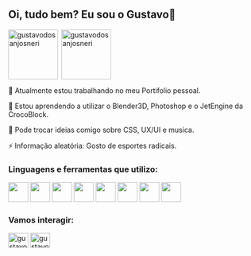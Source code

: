 <link rel="stylesheet" href="https://cdn.jsdelivr.net/gh/devicons/devicon@v2.15.1/devicon.min.css">
<link rel="stylesheet" href="https://i.icomoon.io/public/temp/435a684177/UntitledProject/style-svg.css">

<!---
Titulo do README
-->
<h2 align="Left">Oi, tudo bem? Eu sou o Gustavo🙂</h2>

<!---
Card de estatisticas
-->
<p><img align="left" src="https://github-readme-stats.vercel.app/api/top-langs?username=gustavodosanjosneri&show_icons=true&locale=en&layout=compact&theme=tokyonight&custom_title=Linguagens+que+mais+uso" alt="gustavodosanjosneri" height="100" width="auto"/></p>

<!---
Card de linguagens
-->
<p>&nbsp;<img align="center" src="https://github-readme-stats.vercel.app/api?username=gustavodosanjosneri&show_icons=true&locale=en&theme=tokyonight&include_all_commits=true&custom_title=Minhas+stats+no+Github" alt="gustavodosanjosneri" height="100" width="auto"
  padding="10px"/></p>

<!---
Aba do Sobre mim
-->
🔭 Atualmente estou trabalhando no meu Portifolio pessoal.

🌱 Estou aprendendo a utilizar o Blender3D, Photoshop e o JetEngine da CrocoBlock.

💬 Pode trocar ideias comigo sobre CSS, UX/UI e musica.

⚡ Informação aleatória: Gosto de esportes radicais.

<!---
Linguagens e ferramentas
-->
<h3 align="left">Linguagens e ferramentas que utilizo:</h3>
  <div class="icons">
    <img height="40" widht="40" src="https://cdn.jsdelivr.net/gh/devicons/devicon/icons/css3/css3-original.svg"/>
    <img height="40" widht="40" src="https://cdn.jsdelivr.net/gh/devicons/devicon/icons/html5/html5-original.svg"/>
    <img height="40" widht="40" src="https://cdn.jsdelivr.net/gh/devicons/devicon/icons/javascript/javascript-original.svg"/>
    <img height="40" widht="40" src="https://cdn.jsdelivr.net/gh/devicons/devicon/icons/wordpress/wordpress-plain.svg"/>
    <img height="40" widht="40" src="https://cdn.jsdelivr.net/gh/devicons/devicon/icons/woocommerce/woocommerce-original.svg"/>
    <img height="40" widht="40" src="https://cdn.jsdelivr.net/gh/devicons/devicon/icons/photoshop/photoshop-plain.svg"/>
    <img height="40" widht="40" src="https://cdn.jsdelivr.net/gh/devicons/devicon/icons/python/python-original.svg"/>
    <img height="40" widht="40" src="https://cdn.jsdelivr.net/gh/devicons/devicon/icons/blender/blender-original.svg"/>
  </div>
  
<!---
Icons de interação
-->
<h3 align="left">Vamos interagir:</h3>
<p align="left">
<a href="https://linkedin.com/in/gustavo-dos-anjos-neri-ab3284207" target="blank"><img align="center" src="https://raw.githubusercontent.com/rahuldkjain/github-profile-readme-generator/master/src/images/icons/Social/linked-in-alt.svg" alt="gustavo-dos-anjos-neri-ab3284207" height="30" width="40" /></a>
<a href="https://instagram.com/gustavodosanj0s" target="blank"><img align="center" src="https://raw.githubusercontent.com/rahuldkjain/github-profile-readme-generator/master/src/images/icons/Social/whatsapp.svg" alt="gustavodosanj0s" height="30" width="40" /></a>
